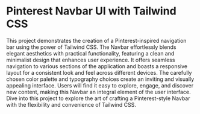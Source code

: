 # Pinterest Navbar UI with Tailwind CSS

This project demonstrates the creation of a Pinterest-inspired navigation bar using the power of Tailwind CSS. The Navbar effortlessly blends elegant aesthetics with practical functionality, featuring a clean and minimalist design that enhances user experience. It offers seamless navigation to various sections of the application and boasts a responsive layout for a consistent look and feel across different devices. The carefully chosen color palette and typography choices create an inviting and visually appealing interface. Users will find it easy to explore, engage, and discover new content, making this Navbar an integral element of the user interface. Dive into this project to explore the art of crafting a Pinterest-style Navbar with the flexibility and convenience of Tailwind CSS.

